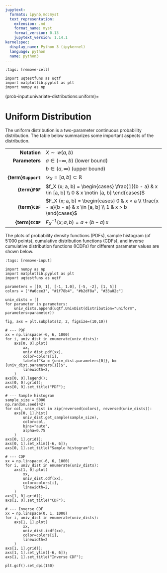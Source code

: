 ```yaml
---
jupytext:
  formats: ipynb,md:myst
  text_representation:
    extension: .md
    format_name: myst
    format_version: 0.13
    jupytext_version: 1.14.1
kernelspec:
  display_name: Python 3 (ipykernel)
  language: python
  name: python3
---
```


```{code-cell} ipython3
:tags: [remove-cell]

import uqtestfuns as uqtf
import matplotlib.pyplot as plt
import numpy as np
```

(prob-input:univariate-distributions:uniform)=
# Uniform Distribution

The uniform distribution is a two-parameter continuous probability distribution.
The table below summarizes some important aspects of the distribution.

|                      |                                                                                                          |
|---------------------:|----------------------------------------------------------------------------------------------------------|
|         **Notation** | $X \sim \mathcal{U}(a, b)$                                                                               |
|       **Parameters** | $a \in (-\infty, b)$ (lower bound)                                                                       |
|                      | $b \in (a, \infty)$ (upper bound)                                                                        |
|  **{term}`Support`** | $\mathcal{D}_X = [a, b] \subset \mathbb{R}$                                                              |
|      **{term}`PDF`** | $f_X (x; a, b) = \begin{cases} \frac{1}{b - a} & x \in [a, b] \\ 0 & x \notin [a, b] \end{cases}$        |
|      **{term}`CDF`** | $F_X (x; a, b) = \begin{cases} 0 & x < a \\ \frac{x - a}{b - a} & x \in [a, b] \\ 1 & x > b \end{cases}$ |
|     **{term}`ICDF`** | $F^{-1}_X (x; a, b) = a + (b - a) \, x$                                                                  |


The plots of probability density functions (PDFs),
sample histogram (of $5'000$ points),
cumulative distribution functions (CDFs),
and inverse cumulative distribution functions (ICDFs) for different parameter
values are shown below.

```{code-cell} ipython3
:tags: [remove-input]

import numpy as np
import matplotlib.pyplot as plt
import uqtestfuns as uqtf

parameters = [[0, 1], [-1, 1.0], [-5, -2], [1, 5]]
colors = ["#a6cee3", "#1f78b4", "#b2df8a", "#33a02c"]

univ_dists = []
for parameter in parameters:
    univ_dists.append(uqtf.UnivDist(distribution="uniform", parameters=parameter))

fig, axs = plt.subplots(2, 2, figsize=(10,10))

# --- PDF
xx = np.linspace(-6, 6, 1000)
for i, univ_dist in enumerate(univ_dists):
    axs[0, 0].plot(
        xx,
        univ_dist.pdf(xx),
        color=colors[i],
        label=f"$a = {univ_dist.parameters[0]}, b={univ_dist.parameters[1]}$",
        linewidth=2,
    )
axs[0, 0].legend();
axs[0, 0].grid();
axs[0, 0].set_title("PDF");

# --- Sample histogram
sample_size = 5000
np.random.seed(42)
for col, univ_dist in zip(reversed(colors), reversed(univ_dists)):
    axs[0, 1].hist(
        univ_dist.get_sample(sample_size),
        color=col,
        bins="auto",
        alpha=0.75
    )
axs[0, 1].grid();
axs[0, 1].set_xlim([-6, 6]);
axs[0, 1].set_title("Sample histogram");

# --- CDF
xx = np.linspace(-6, 6, 1000)
for i, univ_dist in enumerate(univ_dists):
    axs[1, 0].plot(
        xx,
        univ_dist.cdf(xx),
        color=colors[i],
        linewidth=2,
    )
axs[1, 0].grid();
axs[1, 0].set_title("CDF");

# --- Inverse CDF
xx = np.linspace(0, 1, 1000)
for i, univ_dist in enumerate(univ_dists):
    axs[1, 1].plot(
        xx,
        univ_dist.icdf(xx),
        color=colors[i],
        linewidth=2
    )
axs[1, 1].grid();
axs[1, 1].set_ylim([-6, 6]);
axs[1, 1].set_title("Inverse CDF");

plt.gcf().set_dpi(150)
```